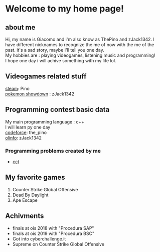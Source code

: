 # Welcome to my home page! 
## about me 
Hi, my name is Giacomo and i'm also know as ThePino and zJack1342. I have different nicknames to recognize the me of now with the me of the past. it's a sad story, maybe I'll tell you one day. <br>
My hobbies are : playing videogames, listening music and programming! <br>
I hope one day i will achive something with my life lol. <br>
## Videogames related stuff
[steam](https://steamcommunity.com/id/zJack1342VIP/): Pino  <br>
[pokemon showdown](https://pokemonshowdown.com/users/zjack1342) : zJack1342 <br>  

## Programming contest basic data
My main programming language : c++ <br>
I will learn py one day <br>
[codeforce](https://codeforces.com/profile/the_pino): the_pino  <br>
[olinfo](https://training.olinfo.it/#/user/zJack1342/profile): zJack1342 <br> 
### Programming problems created by me 
* [cct](https://training.olinfo.it/#/task/cct/statement)  

## My favorite games
1. Counter Strike Global Offensive <br>
2. Dead By Daylight <br>
3. Ape Escape <br>

## Achivments
* finals at ois 2018 with "Procedura SAP"
* finals at ois 2019 with "Procedura BSC"
* Got into cyberchallenge.it
* Supreme on Counter Strike Global Offensive 
